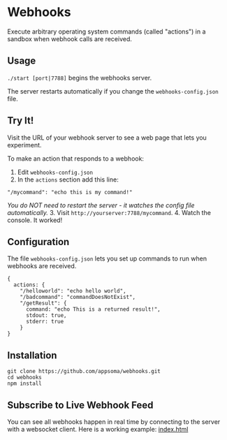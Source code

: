 # Webhooks

Execute arbitrary operating system commands (called "actions") in a sandbox when webhook calls are received.

## Usage
`./start [port|7788]` begins the webhooks server.

The server restarts automatically if you change the `webhooks-config.json` file.

## Try It!
Visit the URL of your webhook server to see a web page that lets you experiment.

To make an action that responds to a webhook:

1. Edit `webhooks-config.json`
2. In the `actions` section add this line:
```
"/mycommand": "echo this is my command!"
```
_You do NOT need to restart the server - it watches the config file automatically._
3. Visit `http://yourserver:7788/mycommand`.
4. Watch the console. It worked!


## Configuration

The file `webhooks-config.json` lets you set up commands to run when webhooks are received.

```
{
  actions: {
    "/helloworld": "echo hello world",
    "/badcommand": "commandDoesNotExist",
    "/getResult": {
      command: "echo This is a returned result!",
      stdout: true,
      stderr: true
    }
}
```

## Installation
```
git clone https://github.com/appsoma/webhooks.git
cd webhooks
npm install
```

## Subscribe to Live Webhook Feed

You can see all webhooks happen in real time by connecting to the server with a websocket client. Here is a working example: <a href="https://github.com/appsoma/webhooks/blob/master/index.html">index.html</a>
